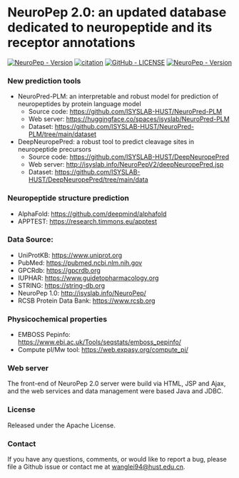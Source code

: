 # NeuroPep 2.0: an updated database dedicated to neuropeptide and its receptor annotations
[![NeuroPep - Version](https://img.shields.io/badge/NeuroPep-2.0-yellow)](http://isyslab.info/NeuroPepV2/) [![citation](https://img.shields.io/badge/dynamic/json?label=citation&query=citationCount&url=https%3A%2F%2Fapi.semanticscholar.org%2Fgraph%2Fv1%2Fpaper%2Fc63afcd3ef45d04829210e5992989e49e62d3306%3Ffields%3DcitationCount)](https://pdfs.semanticscholar.org/c63a/fcd3ef45d04829210e5992989e49e62d3306.pdf?_ga=2.220071961.1862318734.1670589604-901759561.1665192738) [![GitHub - LICENSE](https://img.shields.io/github/license/isyslab-hust/NeuroPep2.0.svg?style=flat)](./LICENSE) [![NeuroPep - Version](https://img.shields.io/badge/isyslab-developed-orange)](http://isyslab.info/) 

### New prediction tools

- NeuroPred-PLM: an interpretable and robust model for prediction of neuropeptides by protein language model
    - Source code: https://github.com/ISYSLAB-HUST/NeuroPred-PLM
    - Web server: https://huggingface.co/spaces/isyslab/NeuroPred-PLM
    - Dataset: https://github.com/ISYSLAB-HUST/NeuroPred-PLM/tree/main/dataset
- DeepNeuropePred: a robust tool to predict cleavage sites in neuropeptide precursors
    - Source code: https://github.com/ISYSLAB-HUST/DeepNeuropePred
    - Web server: http://isyslab.info/NeuroPepV2/deepNeuropePred.jsp
    - Dataset: https://github.com/ISYSLAB-HUST/DeepNeuropePred/tree/main/data


### Neuropeptide structure prediction

- AlphaFold: https://github.com/deepmind/alphafold
- APPTEST: https://research.timmons.eu/apptest

### Data Source:
- UniProtKB: https://www.uniprot.org
- PubMed: https://pubmed.ncbi.nlm.nih.gov
- GPCRdb: https://gpcrdb.org
- IUPHAR: https://www.guidetopharmacology.org
- STRING: https://string-db.org
- NeuroPep 1.0: http://isyslab.info/NeuroPep/
- RCSB Protein Data Bank: https://www.rcsb.org

### Physicochemical properties

- EMBOSS Pepinfo: https://www.ebi.ac.uk/Tools/seqstats/emboss_pepinfo/
- Compute pI/Mw tool: https://web.expasy.org/compute_pi/

### Web server

The front-end of NeuroPep 2.0 server were build via HTML, JSP
and Ajax, and the web services and data management were based Java and JDBC. 

### License
Released under the Apache License.

### Contact
If you have any questions, comments, or would like to report a bug, please file a Github issue or contact me at wanglei94@hust.edu.cn.